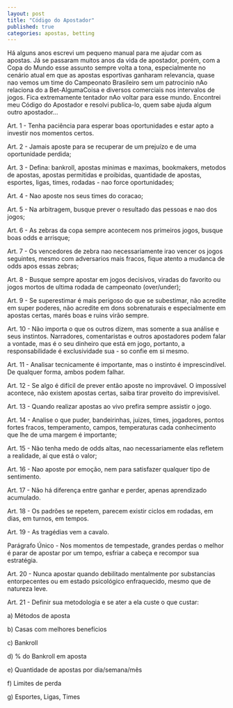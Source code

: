 ```yaml
---
layout: post
title: "Código do Apostador"
published: true
categories: apostas, betting
---
```


Há alguns anos escrevi um pequeno manual para me ajudar com as apostas. Já se passaram muitos anos da vida de apostador, porém, com a Copa do Mundo esse assunto sempre volta a tona, especialmente no cenário atual em que as apostas esportivas ganharam relevancia, quase nao vemos um time do Campeonato Brasileiro sem um patrocinio nAo relaciona do a Bet-AlgumaCoisa e diversos comerciais nos intervalos de jogos. Fica extremamente tentador nAo voltar para esse mundo. Encontrei meu Código do Apostador e resolvi publica-lo, quem sabe ajuda algum outro apostador... 

Art. 1 - Tenha paciência para esperar boas oportunidades e estar apto a investir nos momentos certos.

Art. 2 - Jamais aposte para se recuperar de um prejuízo e de uma oportunidade perdida;

Art. 3 - Defina: bankroll, apostas minimas e maximas, bookmakers, metodos de apostas, apostas permitidas e proibidas, quantidade de apostas, esportes, ligas, times, rodadas - nao force oportunidades; 

Art. 4 - Nao aposte nos seus times do coracao; 

Art. 5 - Na arbitragem, busque prever o resultado das pessoas e nao dos jogos; 

Art. 6 - As zebras da copa sempre acontecem nos primeiros jogos, busque boas odds e arrisque; 

Art. 7 - Os vencedores de zebra nao necessariamente irao vencer os jogos seguintes, mesmo com adversarios mais fracos, fique atento a mudanca de odds apos essas zebras; 

Art. 8 - Busque sempre apostar em jogos decisivos, viradas do favorito ou jogos mortos de ultima rodada de campeonato (over/under); 

Art. 9 - Se superestimar é mais perigoso do que se subestimar, não acredite em super poderes, não acredite em dons sobrenaturais e especialmente em apostas certas, marés boas e ruins virão sempre.

Art. 10 - Não importa o que os outros dizem, mas somente a sua análise e seus instintos. Narradores, comentaristas e outros apostadores podem falar a vontade, mas é o seu dinheiro que está em jogo, portanto, a responsabilidade é exclusividade sua - so confie em si mesmo.

Art. 11 - Analisar tecnicamente é importante, mas o instinto é imprescindível. De qualquer forma, ambos podem falhar.

Art. 12 - Se algo é difícil de prever então aposte no improvável. O impossível acontece, não existem apostas certas, saiba tirar proveito do imprevisível.
 
Art. 13 - Quando realizar apostas ao vivo prefira sempre assistir o jogo.

Art. 14 - Analise o que puder, bandeirinhas, juizes, times, jogadores, pontos fortes fracos, temperamento, campos, temperaturas cada conhecimento que lhe de uma margem é importante;

Art. 15 - Não tenha medo de odds altas, nao necessariamente elas refletem a realidade, aí que está o valor;

Art. 16 - Nao aposte por emoção, nem para satisfazer qualquer tipo de sentimento.

Art. 17 - Não há diferença entre ganhar e perder, apenas aprendizado acumulado.

Art. 18 - Os padrões se repetem, parecem existir ciclos em rodadas, em dias, em turnos, em tempos.

Art. 19 - As tragédias vem a cavalo.

Parágrafo Único - Nos momentos de tempestade, grandes perdas o melhor é parar de apostar por um tempo, esfriar a cabeça e recompor sua estratégia.

Art. 20 - Nunca apostar quando debilitado mentalmente por substancias entorpecentes ou em estado psicológico enfraquecido, mesmo que de natureza leve.

Art. 21 - Definir sua metodologia e se ater a ela custe o que custar:

a)    Métodos de aposta

b)    Casas com melhores benefícios

c)    Bankroll

d)    % do Bankroll em aposta

e)    Quantidade de apostas por dia/semana/mês

f)     Limites de perda

g)    Esportes, Ligas, Times
